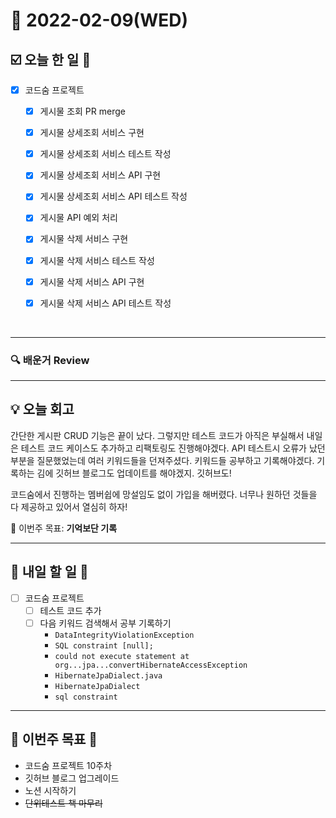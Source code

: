 # 📆 2022-02-09(WED)
## ☑️ 오늘 한 일 📑
- [x] 코드숨 프로젝트
  - [x] 게시물 조회 PR merge
  - [x] 게시물 상세조회 서비스 구현
  - [x] 게시물 상세조회 서비스 테스트 작성
  - [x] 게시물 상세조회 서비스 API 구현
  - [x] 게시물 상세조회 서비스 API 테스트 작성
  - [x] 게시물 API 예외 처리 
  - [x] 게시물 삭제 서비스 구현 
  - [x] 게시물 삭제 서비스 테스트 작성
  - [x] 게시물 삭제 서비스 API 구현
  - [x] 게시물 삭제 서비스 API 테스트 작성
  

<br>

***

### 🔍️ 배운거 Review

***

## 💡  오늘  회고

간단한 게시판 CRUD 기능은 끝이 났다. 그렇지만 테스트 코드가 아직은 부실해서 내일은 테스트 코드 케이스도 추가하고 리팩토링도 진행해야겠다. 
API 테스트시 오류가 났던 부분을 질문했었는데 여러 키워드들을 던져주셨다. 키워드들 공부하고 기록해야겠다. 
기록하는 김에 깃허브 블로그도 업데이트를 해야겠지. 깃허브도! 

코드숨에서 진행하는 멤버쉽에 망설임도 없이 가입을 해버렸다. 너무나 원하던 것들을 다 제공하고 있어서 열심히 하자! 

🎯 이번주 목표: **기억보단 기록** 

***

## 🎯 내일 할 일 🎯
- [ ] 코드숨 프로젝트
  - [ ] 테스트 코드 추가 
  - [ ] 다음 키워드 검색해서 공부 기록하기 
    - `DataIntegrityViolationException`
    - `SQL constraint [null];`
    - `could not execute statement at org...jpa...convertHibernateAccessException`
    - `HibernateJpaDialect.java`
    - `HibernateJpaDialect`
    - `sql constraint`
  
***

## 🏁 이번주 목표 🏁
- 코드숨 프로젝트 10주차
- 깃허브 블로그 업그레이드
- 노션 시작하기 
- ~~단위테스트 책 마무리~~
